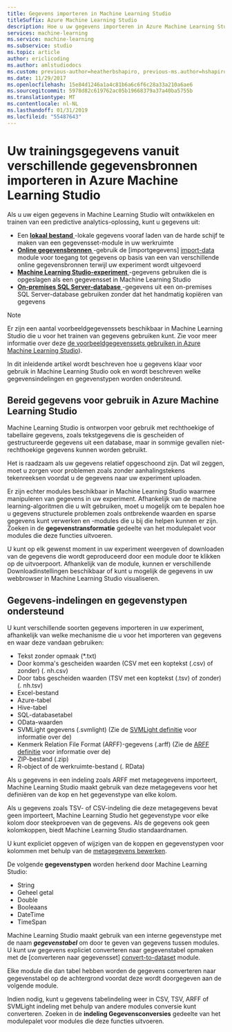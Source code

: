 ```yaml
---
title: Gegevens importeren in Machine Learning Studio
titleSuffix: Azure Machine Learning Studio
description: Hoe u uw gegevens importeren in Azure Machine Learning Studio van verschillende gegevensbronnen. Meer informatie over welke gegevenstypen en opmaak van gegevens worden ondersteund.
services: machine-learning
ms.service: machine-learning
ms.subservice: studio
ms.topic: article
author: ericlicoding
ms.author: amlstudiodocs
ms.custom: previous-author=heatherbshapiro, previous-ms.author=hshapiro
ms.date: 11/29/2017
ms.openlocfilehash: 15e84d1246a1a4c81b6a6c6f6c28a33a210a6ae6
ms.sourcegitcommit: 5978d82c619762ac05b19668379a37a40ba5755b
ms.translationtype: MT
ms.contentlocale: nl-NL
ms.lasthandoff: 01/31/2019
ms.locfileid: "55487643"
---
```

# <a name="import-your-training-data-into-azure-machine-learning-studio-from-various-data-sources"></a>Uw trainingsgegevens vanuit verschillende gegevensbronnen importeren in Azure Machine Learning Studio

Als u uw eigen gegevens in Machine Learning Studio wilt ontwikkelen en trainen van een predictive analytics-oplossing, kunt u gegevens uit: 

* Een [ **lokaal bestand** ](import-data-from-local-file.md) -lokale gegevens vooraf laden van de harde schijf te maken van een gegevensset-module in uw werkruimte
* [**Online gegevensbronnen** ](import-data-from-online-sources.md) -gebruik de [importgegevens] [ import-data] module voor toegang tot gegevens op basis van een van verschillende online gegevensbronnen terwijl uw experiment wordt uitgevoerd
* [**Machine Learning Studio-experiment** ](import-data-from-an-experiment.md) -gegevens gebruiken die is opgeslagen als een gegevensset in Machine Learning Studio
* [**On-premises SQL Server-database** ](use-data-from-an-on-premises-sql-server.md) -gegevens uit een on-premises SQL Server-database gebruiken zonder dat het handmatig kopiëren van gegevens

> [!NOTE]
> Er zijn een aantal voorbeeldgegevenssets beschikbaar in Machine Learning Studio die u voor het trainen van gegevens gebruiken kunt. Zie voor meer informatie over deze [de voorbeeldgegevenssets gebruiken in Azure Machine Learning Studio](use-sample-datasets.md)).
> 
> 

In dit inleidende artikel wordt beschreven hoe u gegevens klaar voor gebruik in Machine Learning Studio ook en wordt beschreven welke gegevensindelingen en gegevenstypen worden ondersteund.

## <a name="get-data-ready-for-use-in-azure-machine-learning-studio"></a>Bereid gegevens voor gebruik in Azure Machine Learning Studio
Machine Learning Studio is ontworpen voor gebruik met rechthoekige of tabellaire gegevens, zoals tekstgegevens die is gescheiden of gestructureerde gegevens uit een database, maar in sommige gevallen niet-rechthoekige gegevens kunnen worden gebruikt.

Het is raadzaam als uw gegevens relatief opgeschoond zijn. Dat wil zeggen, moet u zorgen voor problemen zoals zonder aanhalingstekens tekenreeksen voordat u de gegevens naar uw experiment uploaden.

Er zijn echter modules beschikbaar in Machine Learning Studio waarmee manipuleren van gegevens in uw experiment. Afhankelijk van de machine learning-algoritmen die u wilt gebruiken, moet u mogelijk om te bepalen hoe u gegevens structurele problemen zoals ontbrekende waarden en sparse gegevens kunt verwerken en -modules die u bij die helpen kunnen er zijn. Zoeken in de **gegevenstransformatie** gedeelte van het modulepalet voor modules die deze functies uitvoeren.

U kunt op elk gewenst moment in uw experiment weergeven of downloaden van de gegevens die wordt geproduceerd door een module door te klikken op de uitvoerpoort. Afhankelijk van de module, kunnen er verschillende Downloadinstellingen beschikbaar of kunt u mogelijk de gegevens in uw webbrowser in Machine Learning Studio visualiseren.

## <a name="data-formats-and-data-types-supported"></a>Gegevens-indelingen en gegevenstypen ondersteund
U kunt verschillende soorten gegevens importeren in uw experiment, afhankelijk van welke mechanisme die u voor het importeren van gegevens en waar deze vandaan gebruiken:

* Tekst zonder opmaak (*.txt)
* Door komma's gescheiden waarden (CSV met een koptekst (.csv) of zonder) (. nh.csv)
* Door tabs gescheiden waarden (TSV met een koptekst (.tsv) of zonder) (. nh.tsv)
* Excel-bestand
* Azure-tabel
* Hive-tabel
* SQL-databasetabel
* OData-waarden
* SVMLight gegevens (.svmlight) (Zie de [SVMLight definitie](http://svmlight.joachims.org/) voor informatie over de)
* Kenmerk Relation File Format (ARFF)-gegevens (.arff) (Zie de [ARFF definitie](http://weka.wikispaces.com/ARFF) voor informatie over de)
* ZIP-bestand (.zip)
* R-object of de werkruimte-bestand (. RData)

Als u gegevens in een indeling zoals ARFF met metagegevens importeert, Machine Learning Studio maakt gebruik van deze metagegevens voor het definiëren van de kop en het gegevenstype van elke kolom.

Als u gegevens zoals TSV- of CSV-indeling die deze metagegevens bevat geen importeert, Machine Learning Studio het gegevenstype voor elke kolom door steekproeven van de gegevens. Als de gegevens ook geen kolomkoppen, biedt Machine Learning Studio standaardnamen.

U kunt expliciet opgeven of wijzigen van de koppen en gegevenstypen voor kolommen met behulp van de [metagegevens bewerken][edit-metadata].

De volgende **gegevenstypen** worden herkend door Machine Learning Studio:

* String
* Geheel getal
* Double
* Booleaans
* DateTime
* TimeSpan

Machine Learning Studio maakt gebruik van een interne gegevenstype met de naam ***gegevenstabel*** om door te geven van gegevens tussen modules. U kunt uw gegevens expliciet converteren naar gegevenstabel opmaken met de [converteren naar gegevensset] [ convert-to-dataset] module.

Elke module die dan tabel hebben worden de gegevens converteren naar gegevenstabel op de achtergrond voordat deze wordt doorgegeven aan de volgende module.

Indien nodig, kunt u gegevens tabelindeling weer in CSV, TSV, ARFF of SVMLight indeling met behulp van andere modules conversie kunt converteren.
Zoeken in de **indeling Gegevensconversies** gedeelte van het modulepalet voor modules die deze functies uitvoeren.

<!-- Module References -->
[convert-to-dataset]: https://msdn.microsoft.com/library/azure/72bf58e0-fc87-4bb1-9704-f1805003b975/
[edit-metadata]: https://msdn.microsoft.com/library/azure/370b6676-c11c-486f-bf73-35349f842a66/
[import-data]: https://msdn.microsoft.com/library/azure/4e1b0fe6-aded-4b3f-a36f-39b8862b9004/
